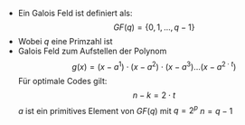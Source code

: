 
- Ein Galois Feld ist definiert als:
$$GF(q) = \{ 0,1,...,q-1\}$$
-  Wobei $q$ eine Primzahl ist
- Galois Feld zum Aufstellen der Polynom
$$g(x) =(x-a^1)\cdot(x-a^2)\cdot(x-a^3) ... (x-a^{2\cdot t})$$
Für optimale Codes gilt:
$$n-k =2\cdot t$$
$a$ ist ein primitives Element von $GF(q)$  mit $q = 2^{p}$
$n = q-1$
